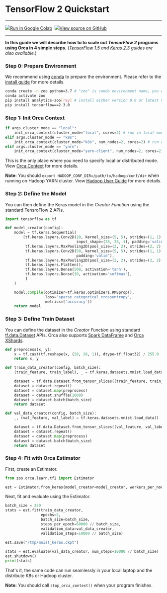 # TensorFlow 2 Quickstart

---

<a target="_blank" href="https://colab.research.google.com/github/intel-analytics/analytics-zoo/blob/master/docs/docs/colab-notebook/orca/quickstart/tf2_keras_lenet_mnist.ipynb"><img src="https://www.tensorflow.org/images/colab_logo_32px.png" />Run in Google Colab</a>&nbsp; <a target="_blank" href="https://github.com/intel-analytics/analytics-zoo/blob/master/docs/docs/colab-notebook/orca/quickstart/tf2_keras_lenet_mnist.ipynb"><img src="https://www.tensorflow.org/images/GitHub-Mark-32px.png" />View source on GitHub</a>

---

**In this guide we will describe how to to scale out _TensorFlow 2_ programs using Orca in 4 simple steps.** (_[TensorFlow 1.5](./orca-tf-quickstart.md) and [Keras 2.3](./orca-keras-quickstart.md) guides are also available._)

### **Step 0: Prepare Environment**

We recommend using [conda](https://docs.conda.io/projects/conda/en/latest/user-guide/install/) to prepare the environment. Please refer to the [install guide](../../UserGuide/python.md) for more details.

```bash
conda create -n zoo python=3.7 # "zoo" is conda environment name, you can use any name you like.
conda activate zoo
pip install analytics-zoo[ray] # install either version 0.9 or latest nightly build
pip install tensorflow==2.3.0
```

### **Step 1: Init Orca Context**
```python
if args.cluster_mode == "local":
    init_orca_context(cluster_mode="local", cores=4) # run in local mode
elif args.cluster_mode == "k8s":
    init_orca_context(cluster_mode="k8s", num_nodes=2, cores=2) # run on K8s cluster
elif args.cluster_mode == "yarn":
    init_orca_context(cluster_mode="yarn-client", num_nodes=2, cores=2) # run on Hadoop YARN cluster
```

This is the only place where you need to specify local or distributed mode. View [Orca Context](./../Overview/orca-context.md) for more details.

**Note:** You should `export HADOOP_CONF_DIR=/path/to/hadoop/conf/dir` when running on Hadoop YARN cluster. View [Hadoop User Guide](./../../UserGuide/hadoop.md) for more details.

### **Step 2: Define the Model**

You can then define the Keras model in the _Creator Function_ using the standard TensroFlow 2 APIs.

```python
import tensorflow as tf

def model_creator(config):
    model = tf.keras.Sequential(
        [tf.keras.layers.Conv2D(20, kernel_size=(5, 5), strides=(1, 1), activation='tanh',
                                input_shape=(28, 28, 1), padding='valid'),
         tf.keras.layers.MaxPooling2D(pool_size=(2, 2), strides=(2, 2), padding='valid'),
         tf.keras.layers.Conv2D(50, kernel_size=(5, 5), strides=(1, 1), activation='tanh',
                                padding='valid'),
         tf.keras.layers.MaxPooling2D(pool_size=(2, 2), strides=(2, 2), padding='valid'),
         tf.keras.layers.Flatten(),
         tf.keras.layers.Dense(500, activation='tanh'),
         tf.keras.layers.Dense(10, activation='softmax'),
         ]
    )

    model.compile(optimizer=tf.keras.optimizers.RMSprop(),
                  loss='sparse_categorical_crossentropy',
                  metrics=['accuracy'])
    return model
```
### **Step 3: Define Train Dataset**

You can define the dataset in the _Creator Function_ using standard [tf.data.Dataset](https://www.tensorflow.org/api_docs/python/tf/data/Dataset) APIs. Orca also supports [Spark DataFrame](https://spark.apache.org/docs/latest/sql-programming-guide.html) and [Orca XShards](../Overview/data-parallel-processing.md).


```python
def preprocess(x, y):
    x = tf.cast(tf.reshape(x, (28, 28, 1)), dtype=tf.float32) / 255.0
    return x, y

def train_data_creator(config, batch_size):
    (train_feature, train_label), _ = tf.keras.datasets.mnist.load_data()

    dataset = tf.data.Dataset.from_tensor_slices((train_feature, train_label))
    dataset = dataset.repeat()
    dataset = dataset.map(preprocess)
    dataset = dataset.shuffle(1000)
    dataset = dataset.batch(batch_size)
    return dataset

def val_data_creator(config, batch_size):
    _, (val_feature, val_label) = tf.keras.datasets.mnist.load_data()

    dataset = tf.data.Dataset.from_tensor_slices((val_feature, val_label))
    dataset = dataset.repeat()
    dataset = dataset.map(preprocess)
    dataset = dataset.batch(batch_size)
    return dataset
```

### **Step 4: Fit with Orca Estimator**

First, create an Estimator.

```python
from zoo.orca.learn.tf2 import Estimator

est = Estimator.from_keras(model_creator=model_creator, workers_per_node=2)
```

Next, fit and evaluate using the Estimator. 
```python
batch_size = 320
stats = est.fit(train_data_creator,
                epochs=5,
                batch_size=batch_size,
                steps_per_epoch=60000 // batch_size,
                validation_data=val_data_creator,
                validation_steps=10000 // batch_size)
                
est.save("/tmp/mnist_keras.ckpt")

stats = est.evaluate(val_data_creator, num_steps=10000 // batch_size)
est.shutdown()
print(stats)
```

That's it, the same code can run seamlessly in your local laptop and the distribute K8s or Hadoop cluster.

**Note:** You should call `stop_orca_context()` when your program finishes.
